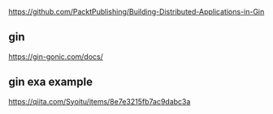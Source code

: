 https://github.com/PacktPublishing/Building-Distributed-Applications-in-Gin
## gin
https://gin-gonic.com/docs/

## gin exa example
https://qiita.com/Syoitu/items/8e7e3215fb7ac9dabc3a
